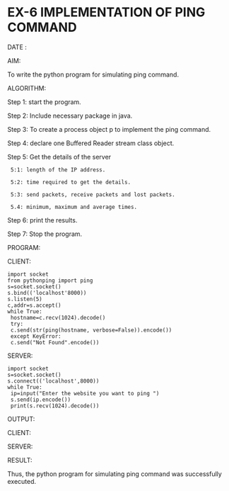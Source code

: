 # EX-6 IMPLEMENTATION OF PING COMMAND

DATE :

AIM:

To write the python program for simulating ping command.

ALGORITHM:

Step 1: start the program.

Step 2: Include necessary package in java.

Step 3: To create a process object p to implement the ping command.

Step 4: declare one Buffered Reader stream class object.

Step 5: Get the details of the server

     5:1: length of the IP address.

     5:2: time required to get the details.

     5:3: send packets, receive packets and lost packets. 

     5.4: minimum, maximum and average times.

Step 6: print the results. 

Step 7: Stop the program.

PROGRAM:

CLIENT:
```
import socket
from pythonping import ping
s=socket.socket()
s.bind(('localhost'8000))
s.listen(5)
c,addr=s.accept()
while True:
 hostname=c.recv(1024).decode()
 try:
 c.send(str(ping(hostname, verbose=False)).encode())
 except KeyError:
 c.send("Not Found".encode())
 ```
SERVER:
```
import socket
s=socket.socket()
s.connect(('localhost',8000))
while True:
 ip=input("Enter the website you want to ping ")
 s.send(ip.encode())
 print(s.recv(1024).decode())
 ```

OUTPUT:

CLIENT:

SERVER:

RESULT:

Thus, the python program for simulating ping command was successfully executed.
